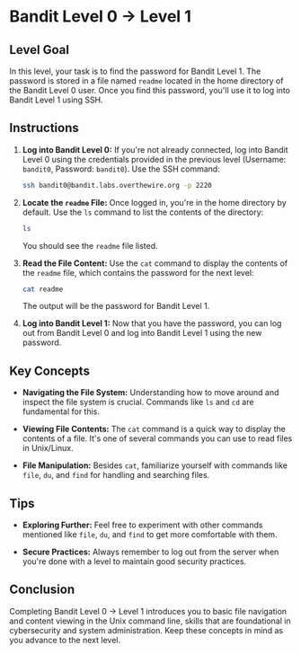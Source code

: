 # Bandit Level 0 → Level 1

## Level Goal

In this level, your task is to find the password for Bandit Level 1. The password is stored in a file named `readme` located in the home directory of the Bandit Level 0 user. Once you find this password, you'll use it to log into Bandit Level 1 using SSH.

## Instructions

1. **Log into Bandit Level 0:** 
   If you're not already connected, log into Bandit Level 0 using the credentials provided in the previous level (Username: `bandit0`, Password: `bandit0`). Use the SSH command:

   ```bash
   ssh bandit0@bandit.labs.overthewire.org -p 2220
   ```

2. **Locate the `readme` File:**
   Once logged in, you're in the home directory by default. Use the `ls` command to list the contents of the directory:

   ```bash
   ls
   ```

   You should see the `readme` file listed.

3. **Read the File Content:**
   Use the `cat` command to display the contents of the `readme` file, which contains the password for the next level:

   ```bash
   cat readme
   ```

   The output will be the password for Bandit Level 1.

4. **Log into Bandit Level 1:**
   Now that you have the password, you can log out from Bandit Level 0 and log into Bandit Level 1 using the new password.

## Key Concepts

- **Navigating the File System:** Understanding how to move around and inspect the file system is crucial. Commands like `ls` and `cd` are fundamental for this.
  
- **Viewing File Contents:** The `cat` command is a quick way to display the contents of a file. It's one of several commands you can use to read files in Unix/Linux.

- **File Manipulation:** Besides `cat`, familiarize yourself with commands like `file`, `du`, and `find` for handling and searching files.

## Tips

- **Exploring Further:** Feel free to experiment with other commands mentioned like `file`, `du`, and `find` to get more comfortable with them.

- **Secure Practices:** Always remember to log out from the server when you're done with a level to maintain good security practices.

## Conclusion

Completing Bandit Level 0 → Level 1 introduces you to basic file navigation and content viewing in the Unix command line, skills that are foundational in cybersecurity and system administration. Keep these concepts in mind as you advance to the next level.

